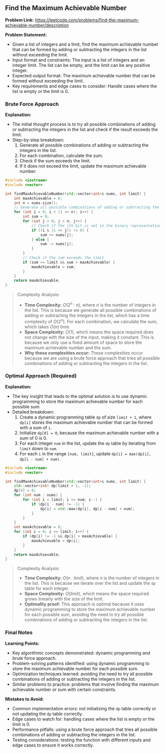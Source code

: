 ## Find the Maximum Achievable Number
**Problem Link:** https://leetcode.com/problems/find-the-maximum-achievable-number/description

**Problem Statement:**
- Given a list of integers and a limit, find the maximum achievable number that can be formed by adding or subtracting the integers in the list without exceeding the limit.
- Input format and constraints: The input is a list of integers and an integer limit. The list can be empty, and the limit can be any positive integer.
- Expected output format: The maximum achievable number that can be formed without exceeding the limit.
- Key requirements and edge cases to consider: Handle cases where the list is empty or the limit is 0.

### Brute Force Approach

**Explanation:**
- The initial thought process is to try all possible combinations of adding or subtracting the integers in the list and check if the result exceeds the limit.
- Step-by-step breakdown:
  1. Generate all possible combinations of adding or subtracting the integers in the list.
  2. For each combination, calculate the sum.
  3. Check if the sum exceeds the limit.
  4. If it does not exceed the limit, update the maximum achievable number.

```cpp
#include <iostream>
#include <vector>

int findMaxAchievableNumber(std::vector<int>& nums, int limit) {
    int maxAchievable = 0;
    int n = nums.size();
    // Generate all possible combinations of adding or subtracting the integers in the list
    for (int i = 0; i < (1 << n); i++) {
        int sum = 0;
        for (int j = 0; j < n; j++) {
            // Check if the jth bit is set in the binary representation of i
            if ((i & (1 << j)) != 0) {
                sum += nums[j];
            } else {
                sum -= nums[j];
            }
        }
        // Check if the sum exceeds the limit
        if (sum <= limit && sum > maxAchievable) {
            maxAchievable = sum;
        }
    }
    return maxAchievable;
}
```

> Complexity Analysis:
> - **Time Complexity:** $O(2^n \cdot n)$, where $n$ is the number of integers in the list. This is because we generate all possible combinations of adding or subtracting the integers in the list, which has a time complexity of $O(2^n)$. For each combination, we calculate the sum, which takes $O(n)$ time.
> - **Space Complexity:** $O(1)$, which means the space required does not change with the size of the input, making it constant. This is because we only use a fixed amount of space to store the maximum achievable number and the sum.
> - **Why these complexities occur:** These complexities occur because we are using a brute force approach that tries all possible combinations of adding or subtracting the integers in the list.

### Optimal Approach (Required)

**Explanation:**
- The key insight that leads to the optimal solution is to use dynamic programming to store the maximum achievable number for each possible sum.
- Detailed breakdown:
  1. Create a dynamic programming table `dp` of size `limit + 1`, where `dp[i]` stores the maximum achievable number that can be formed with a sum of `i`.
  2. Initialize `dp[0] = 0`, because the maximum achievable number with a sum of 0 is 0.
  3. For each integer `num` in the list, update the `dp` table by iterating from `limit` down to `num`.
  4. For each `i` in the range `[num, limit]`, update `dp[i] = max(dp[i], dp[i - num] + num)`.

```cpp
#include <iostream>
#include <vector>

int findMaxAchievableNumber(std::vector<int>& nums, int limit) {
    std::vector<int> dp(limit + 1, -1);
    dp[0] = 0;
    for (int num : nums) {
        for (int i = limit; i >= num; i--) {
            if (dp[i - num] != -1) {
                dp[i] = std::max(dp[i], dp[i - num] + num);
            }
        }
    }
    int maxAchievable = 0;
    for (int i = 0; i <= limit; i++) {
        if (dp[i] != -1 && dp[i] > maxAchievable) {
            maxAchievable = dp[i];
        }
    }
    return maxAchievable;
}
```

> Complexity Analysis:
> - **Time Complexity:** $O(n \cdot limit)$, where $n$ is the number of integers in the list. This is because we iterate over the list and update the `dp` table for each integer.
> - **Space Complexity:** $O(limit)$, which means the space required grows linearly with the size of the limit.
> - **Optimality proof:** This approach is optimal because it uses dynamic programming to store the maximum achievable number for each possible sum, avoiding the need to try all possible combinations of adding or subtracting the integers in the list.

### Final Notes

**Learning Points:**
- Key algorithmic concepts demonstrated: dynamic programming and brute force approach.
- Problem-solving patterns identified: using dynamic programming to store the maximum achievable number for each possible sum.
- Optimization techniques learned: avoiding the need to try all possible combinations of adding or subtracting the integers in the list.
- Similar problems to practice: problems that involve finding the maximum achievable number or sum with certain constraints.

**Mistakes to Avoid:**
- Common implementation errors: not initializing the `dp` table correctly or not updating the `dp` table correctly.
- Edge cases to watch for: handling cases where the list is empty or the limit is 0.
- Performance pitfalls: using a brute force approach that tries all possible combinations of adding or subtracting the integers in the list.
- Testing considerations: testing the function with different inputs and edge cases to ensure it works correctly.